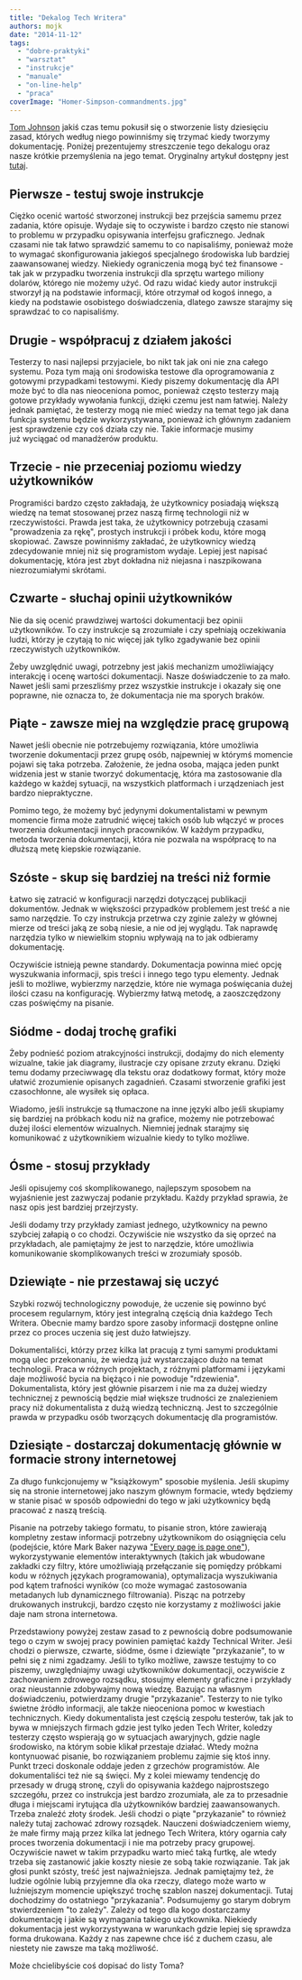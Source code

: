 ```yaml
---
title: "Dekalog Tech Writera"
authors: mojk
date: "2014-11-12"
tags:
  - "dobre-praktyki"
  - "warsztat"
  - "instrukcje"
  - "manuale"
  - "on-line-help"
  - "praca"
coverImage: "Homer-Simpson-commandments.jpg"
---
```


[Tom Johnson](http://idratherbewriting.com/aboutme/) jakiś czas temu pokusił się
o stworzenie listy dziesięciu zasad, których według niego powinniśmy się trzymać
kiedy tworzymy dokumentację. Poniżej prezentujemy streszczenie tego dekalogu
oraz nasze krótkie przemyślenia na jego temat. Oryginalny artykuł dostępny jest
[tutaj](http://idratherbewriting.com/2014/06/20/10-technical-writing-principles-to-live-by/?utm_source=feedburner&utm_medium=feed&utm_campaign=Feed%3A+TomJohnson+%28I%27d+Rather+Be+Writing%29).

## Pierwsze - testuj swoje instrukcje

Ciężko ocenić wartość stworzonej instrukcji bez przejścia samemu przez zadania,
które opisuje. Wydaje się to oczywiste i bardzo często nie stanowi to problemu w
przypadku opisywania interfejsu graficznego. Jednak czasami nie tak łatwo
sprawdzić samemu to co napisaliśmy, ponieważ może to wymagać skonfigurowania
jakiegoś specjalnego środowiska lub bardziej zaawansowanej wiedzy. Niekiedy
ograniczenia mogą być też finansowe - tak jak w przypadku tworzenia instrukcji
dla sprzętu wartego miliony dolarów, którego nie możemy użyć. Od razu widać
kiedy autor instrukcji stworzył ją na podstawie informacji, które otrzymał od
kogoś innego, a kiedy na podstawie osobistego doświadczenia, dlatego zawsze
starajmy się sprawdzać to co napisaliśmy.

## Drugie - współpracuj z działem jakości

Testerzy to nasi najlepsi przyjaciele, bo nikt tak jak oni nie zna całego
systemu. Poza tym mają oni środowiska testowe dla oprogramowania z gotowymi
przypadkami testowymi. Kiedy piszemy dokumentację dla API może być to dla nas
nieoceniona pomoc, ponieważ często testerzy mają gotowe przykłady wywołania
funkcji, dzięki czemu jest nam łatwiej. Należy jednak pamiętać, że testerzy mogą
nie mieć wiedzy na temat tego jak dana funkcja systemu będzie wykorzystywana,
ponieważ ich głównym zadaniem jest sprawdzenie czy coś działa czy nie. Takie
informacje musimy już wyciągać od manadżerów produktu.

## Trzecie - nie przeceniaj poziomu wiedzy użytkowników

Programiści bardzo często zakładają, że użytkownicy posiadają większą wiedzę na
temat stosowanej przez naszą firmę technologii niż w rzeczywistości. Prawda jest
taka, że użytkownicy potrzebują czasami "prowadzenia za rękę", prostych
instrukcji i próbek kodu, które mogą skopiować. Zawsze powinniśmy zakładać, że
użytkownicy wiedzą zdecydowanie mniej niż się programistom wydaje. Lepiej jest
napisać dokumentację, która jest zbyt dokładna niż niejasna i naszpikowana
niezrozumiałymi skrótami.

## Czwarte - słuchaj opinii użytkowników

Nie da się ocenić prawdziwej wartości dokumentacji bez opinii użytkowników. To
czy instrukcje są zrozumiałe i czy spełniają oczekiwania ludzi, którzy je
czytają to nic więcej jak tylko zgadywanie bez opinii rzeczywistych
użytkowników.

Żeby uwzględnić uwagi, potrzebny jest jakiś mechanizm umożliwiający interakcję i
ocenę wartości dokumentacji. Nasze doświadczenie to za mało. Nawet jeśli sami
przeszliśmy przez wszystkie instrukcje i okazały się one poprawne, nie oznacza
to, że dokumentacja nie ma sporych braków.

## Piąte - zawsze miej na względzie pracę grupową

Nawet jeśli obecnie nie potrzebujemy rozwiązania, które umożliwia tworzenie
dokumentacji przez grupę osób, najpewniej w którymś momencie pojawi się taka
potrzeba. Założenie, że jedna osoba, mająca jeden punkt widzenia jest w stanie
tworzyć dokumentację, która ma zastosowanie dla każdego w każdej sytuacji, na
wszystkich platformach i urządzeniach jest bardzo niepraktyczne.

Pomimo tego, że możemy być jedynymi dokumentalistami w pewnym momencie firma
może zatrudnić więcej takich osób lub włączyć w proces tworzenia dokumentacji
innych pracowników. W każdym przypadku, metoda tworzenia dokumentacji, która nie
pozwala na współpracę to na dłuższą metę kiepskie rozwiązanie.

## Szóste - skup się bardziej na treści niż formie

Łatwo się zatracić w konfiguracji narzędzi dotyczącej publikacji dokumentów.
Jednak w większości przypadków problemem jest treść a nie samo narzędzie. To czy
instrukcja przetrwa czy zginie zależy w głównej mierze od treści jaką ze sobą
niesie, a nie od jej wyglądu. Tak naprawdę narzędzia tylko w niewielkim stopniu
wpływają na to jak odbieramy dokumentację.

Oczywiście istnieją pewne standardy. Dokumentacja powinna mieć opcję wyszukwania
informacji, spis treści i innego tego typu elementy. Jednak jeśli to możliwe,
wybierzmy narzędzie, które nie wymaga poświęcania dużej ilości czasu na
konfigurację. Wybierzmy łatwą metodę, a zaoszczędzony czas poświęćmy na pisanie.

## Siódme - dodaj trochę grafiki

Żeby podnieść poziom atrakcyjności instrukcji, dodajmy do nich elementy
wizualne, takie jak diagramy, ilustracje czy opisane zrzuty ekranu. Dzięki temu
dodamy przeciwwagę dla tekstu oraz dodatkowy format, który może ułatwić
zrozumienie opisanych zagadnień. Czasami stworzenie grafiki jest czasochłonne,
ale wysiłek się opłaca.

Wiadomo, jeśli instrukcje są tłumaczone na inne języki albo jeśli skupiamy się
bardziej na próbkach kodu niż na grafice, możemy nie potrzebować dużej ilości
elementów wizualnych. Niemniej jednak starajmy się komunikować z użytkownikiem
wizualnie kiedy to tylko możliwe.

## Ósme - stosuj przykłady

Jeśli opisujemy coś skomplikowanego, najlepszym sposobem na wyjaśnienie jest
zazwyczaj podanie przykładu. Każdy przykład sprawia, że nasz opis jest bardziej
przejrzysty.

Jeśli dodamy trzy przykłady zamiast jednego, użytkownicy na pewno szybciej
załapią o co chodzi. Oczywiście nie wszystko da się oprzeć na przykładach, ale
pamiętajmy że jest to narzędzie, które umożliwia komunikowanie skomplikowanych
treści w zrozumiały sposób.

## Dziewiąte - nie przestawaj się uczyć

Szybki rozwój technologiczny powoduje, że uczenie się powinno być procesem
regularnym, który jest integralną częścią dnia każdego Tech Writera. Obecnie
mamy bardzo spore zasoby informacji dostępne online przez co proces uczenia się
jest dużo łatwiejszy.

Dokumentaliści, którzy przez kilka lat pracują z tymi samymi produktami mogą
ulec przekonaniu, że wiedzą już wystarczająco dużo na temat technologii. Praca w
różnych projektach, z różnymi platformami i językami daje możliwość bycia na
biężąco i nie powoduje "rdzewienia". Dokumentalista, który jest głównie pisarzem
i nie ma za dużej wiedzy technicznej z pewnością będzie miał większe trudności
ze znalezieniem pracy niż dokumentalista z dużą wiedzą techniczną. Jest to
szczególnie prawda w przypadku osób tworzących dokumentację dla programistów.

## Dziesiąte - dostarczaj dokumentację głównie w formacie strony internetowej

Za długo funkcjonujemy w "książkowym" sposobie myślenia. Jeśli skupimy się na
stronie internetowej jako naszym głównym formacie, wtedy będziemy w stanie pisać
w sposób odpowiedni do tego w jaki użytkownicy będą pracować z naszą treścią.

Pisanie na potrzeby takiego formatu, to pisanie stron, które zawierają kompletny
zestaw informacji potrzebny użytkownikom do osiągnięcia celu (podejście, które
Mark Baker nazywa ["Every page is page one"](http://everypageispageone.com/)),
wykorzystywanie elementów interaktywnych (takich jak wbudowane zakładki czy
filtry, które umożliwiają przełączanie się pomiędzy próbkami kodu w różnych
językach programowania), optymalizacja wyszukiwania pod kątem trafności wyników
(co może wymagać zastosowania metadanych lub dynamicznego filtrowania). Pisząc
na potrzeby drukowanych instrukcji, bardzo często nie korzystamy z możliwości
jakie daje nam strona internetowa.

Przedstawiony powyżej zestaw zasad to z pewnością dobre podsumowanie tego o czym
w swojej pracy powinien pamiętać każdy Technical Writer. Jeśi chodzi o pierwsze,
czwarte, siódme, ósme i dziewiąte "przykazanie", to w pełni się z nimi zgadzamy.
Jeśli to tylko możliwe, zawsze testujmy to co piszemy, uwzględniajmy uwagi
użytkowników dokumentacji, oczywiście z zachowaniem zdrowego rozsądku, stosujmy
elementy graficzne i przykłady oraz nieustannie zdobywajmy nową wiedzę. Bazując
na własnym doświadczeniu, potwierdzamy drugie "przykazanie". Testerzy to nie
tylko świetne źródło informacji, ale także nieoceniona pomoc w kwestiach
technicznych. Kiedy dokumentalista jest częścią zespołu testerów, tak jak to
bywa w mniejszych firmach gdzie jest tylko jeden Tech Writer, koledzy testerzy
często wspierają go w sytuacjach awaryjnych, gdzie nagle środowisko, na którym
sobie klikał przestaje działać. Wtedy można kontynuować pisanie, bo rozwiązaniem
problemu zajmie się ktoś inny. Punkt trzeci doskonale oddaje jeden z grzechów
programistów. Ale dokumentaliści też nie są święci. My z kolei miewamy tendencję
do przesady w drugą stronę, czyli do opisywania każdego najprostszego szczegółu,
przez co instrukcja jest bardzo zrozumiała, ale za to przesadnie długa i
miejscami irytująca dla użytkowników bardziej zaawansowanych. Trzeba znaleźć
złoty środek. Jeśli chodzi o piąte "przykazanie" to również należy tutaj
zachować zdrowy rozsądek. Nauczeni doświadczeniem wiemy, że małe firmy mają
przez kilka lat jednego Tech Writera, który ogarnia cały proces tworzenia
dokumentacji i nie ma potrzeby pracy grupowej. Oczywiście nawet w takim
przypadku warto mieć taką furtkę, ale wtedy trzeba się zastanowić jakie koszty
niesie ze sobą takie rozwiązanie. Tak jak głosi punkt szósty, treść jest
najważniejsza. Jednak pamiętajmy też, że ludzie ogólnie lubią przyjemne dla oka
rzeczy, dlatego może warto w luźniejszym momencie upiększyć trochę szablon
naszej dokumentacji. Tutaj dochodzimy do ostatniego "przykazania". Podsumujemy
go starym dobrym stwierdzeniem "to zależy". Zależy od tego dla kogo dostarczamy
dokumentację i jakie są wymagania takiego użytkownika. Niekiedy dokumentacja
jest wykorzystywana w warunkach gdzie lepiej się sprawdza forma drukowana. Każdy
z nas zapewne chce iść z duchem czasu, ale niestety nie zawsze ma taką
możliwość.

Może chcielibyście coś dopisać do listy Toma?
